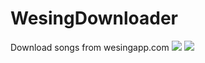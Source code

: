 # WesingDownloader
Download songs from wesingapp.com
<img src="https://github.com/Untesler/WesingDownloader/blob/master/README_IMG/1.png">
<img src="https://github.com/Untesler/WesingDownloader/blob/master/README_IMG/2.png">
